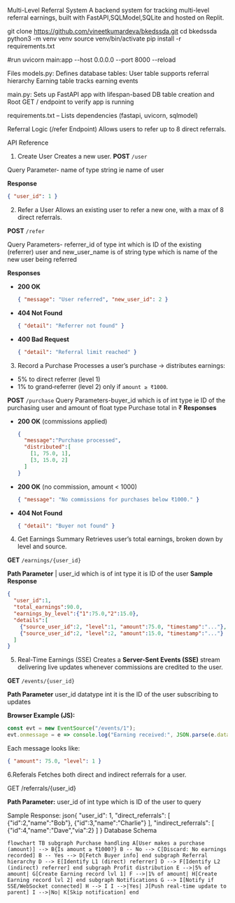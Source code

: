 Multi-Level Referral System 
A backend system for tracking multi-level referral earnings, built with FastAPI,SQLModel,SQLite and hosted on Replit.

git clone https://github.com/vineetkumardeva/bkedssda.git
cd bkedssda
python3 -m venv venv
source venv/bin/activate 
pip install -r requirements.txt

#run 
uvicorn main:app --host 0.0.0.0 --port 8000 --reload

Files
models.py:
Defines database tables:
User table supports referral hierarchy
Earning table tracks earning events

main.py:
Sets up FastAPI app with lifespan-based DB table creation and Root GET / endpoint to verify app is running

requirements.txt – Lists dependencies (fastapi, uvicorn, sqlmodel)

Referral Logic (/refer Endpoint) Allows users to refer up to 8 direct referrals.


API Reference
1. Create User
 Creates a new user.
**POST** `/user` 

Query Parameter- name of type string ie name of user

**Response**

```json
{ "user_id": 1 }
```
2. Refer a User
Allows an existing user to refer a new one, with a max of 8 direct referrals.

**POST** `/refer`

Query Parameters- referrer\_id of type int which is ID of the existing (referrer) user and new\_user\_name is of string type which is name of the new user being referred 

**Responses**
* **200 OK**
  ```json
  { "message": "User referred", "new_user_id": 2 }
  ```
* **404 Not Found**
  ```json
  { "detail": "Referrer not found" }
  ```
* **400 Bad Request**
  ```json
  { "detail": "Referral limit reached" }
  ```

3. Record a Purchase
Processes a user’s purchase → distributes earnings:
* 5% to direct referrer (level 1)
* 1% to grand‑referrer (level 2)
  only if `amount ≥ ₹1000`.

**POST** `/purchase`
Query Parameters-buyer\_id which is of int type ie ID of the purchasing user and amount of float type Purchase total in ₹ 
**Responses**

* **200 OK** (commissions applied)

  ```json
  {
    "message":"Purchase processed",
    "distributed":[
      [1, 75.0, 1],
      [3, 15.0, 2]
    ]
  }
  ```
* **200 OK** (no commission, amount < 1000)

  ```json
  { "message": "No commissions for purchases below ₹1000." }
  ```
* **404 Not Found**

  ```json
  { "detail": "Buyer not found" }
  ```

 4. Get Earnings Summary
Retrieves user’s total earnings, broken down by level and source.

**GET** `/earnings/{user_id}`


**Path Parameter**
| user\_id which is of int type it is ID of the user
**Sample Response**

```json
{
  "user_id":1,
  "total_earnings":90.0,
  "earnings_by_level":{"1":75.0,"2":15.0},
  "details":[
    {"source_user_id":2, "level":1, "amount":75.0, "timestamp":"..."},
    {"source_user_id":2, "level":2, "amount":15.0, "timestamp":"..."}
  ]
}
```

5. Real-Time Earnings (SSE)
Creates a **Server-Sent Events (SSE)** stream delivering live updates whenever commissions are credited to the user.


**GET** `/events/{user_id}`

**Path Parameter**
user\_id datatype int it is the ID of the user subscribing to updates 

**Browser Example (JS):**

```js
const evt = new EventSource("/events/1");
evt.onmessage = e => console.log("Earning received:", JSON.parse(e.data));
```

Each message looks like:

```json
{ "amount": 75.0, "level": 1 }
```


6.Referals
Fetches both direct and indirect referrals for a user.

GET /referrals/{user_id}

**Path Parameter:** 
user_id of  int type which is ID of the user to query      

Sample Response:
json{
  "user_id": 1,
  "direct_referrals": [
    {"id":2,"name":"Bob"},
    {"id":3,"name":"Charlie"}
  ],
  "indirect_referrals": [
    {"id":4,"name":"Dave","via":2}
  ]
}
 Database Schema
```mermaid 
flowchart TB subgraph Purchase handling A[User makes a purchase (amount)] --> B{Is amount ≥ ₹1000?} B -- No --> C[Discard: No earnings recorded] B -- Yes --> D[Fetch Buyer info] end subgraph Referral hierarchy D --> E[Identify L1 (direct) referrer] D --> F[Identify L2 (indirect) referrer] end subgraph Profit distribution E -->|5% of amount| G[Create Earning record lvl 1] F -->|1% of amount| H[Create Earning record lvl 2] end subgraph Notifications G --> I[Notify if SSE/WebSocket connected] H --> I I -->|Yes| J[Push real‑time update to parent] I -->|No| K[Skip notification] end
 ``` 
